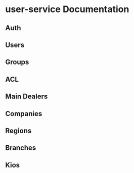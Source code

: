 # user-service Documentation

## Auth

## Users

## Groups

## ACL

## Main Dealers

## Companies

## Regions

## Branches

## Kios
